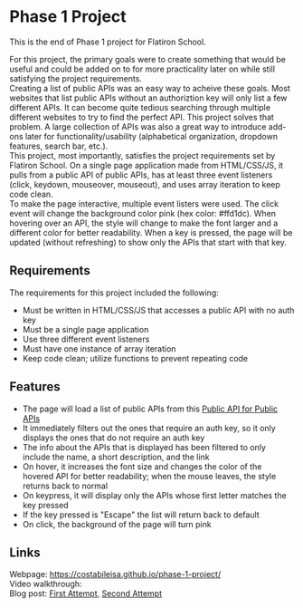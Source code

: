 # Phase 1 Project

This is the end of Phase 1 project for Flatiron School.    
     
For this project, the primary goals were to create something that would be useful and could be added on to for more practicality later on while still satisfying the project requirements.     
Creating a list of public APIs was an easy way to acheive these goals. Most websites that list public APIs without an authoriztion key will only list a few different APIs. It can become quite tedious searching through multiple different websites to try to find the perfect API. This project solves that problem. A large collection of APIs was also a great way to introduce add-ons later for functionality/usability (alphabetical organization, dropdown features, search bar, etc.).     
This project, most importantly, satisfies the project requirements set by Flatiron School. On a single page application made from HTML/CSS/JS, it pulls from a public API of public APIs, has at least three event listeners (click, keydown, mouseover, mouseout), and uses array iteration to keep code clean.     
To make the page interactive, multiple event listers were used. The click event will change the background color pink (hex color: #ffd1dc). When hovering over an API, the style will change to make the font larger and a different color for better readability. When a key is pressed, the page will be updated (without refreshing) to show only the APIs that start with that key.      

## Requirements
The requirements for this project included the following:
- Must be written in HTML/CSS/JS that accesses a public API with no auth key
- Must be a single page application
- Use three different event listeners
- Must have one instance of array iteration
- Keep code clean; utilize functions to prevent repeating code

## Features
- The page will load a list of public APIs from this [Public API for Public APIs]
- It immediately filters out the ones that require an auth key, so it only displays the ones that do not require an auth key
- The info about the APIs that is displayed has been filtered to only include the name, a short description, and the link
- On hover, it increases the font size and changes the color of the hovered API for better readability; when the mouse leaves, the style returns back to normal
- On keypress, it will display only the APIs whose first letter matches the key pressed
- If the key pressed is "Escape" the list will return back to default
- On click, the background of the page will turn pink

## Links
Webpage: https://costabileisa.github.io/phase-1-project/   
Video walkthrough:   
Blog post: [First Attempt], [Second Attempt]

[Public API for Public APIs]: https://api.publicapis.org/
[First Attempt]: https://costabileisa.medium.com/flexible-thinking-to-accomplish-the-goal-508c336aaa00
[Second Attempt]: https://costabileisa.medium.com/html-elements-63eb3c0362e